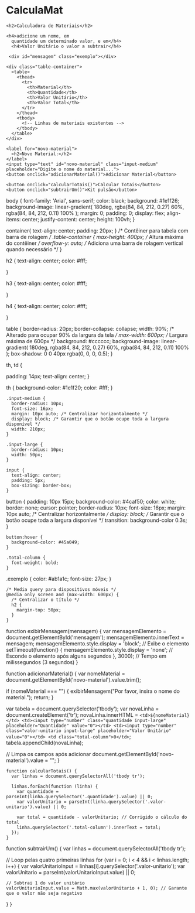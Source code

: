 # CalculaMat

<div class="container">
  <html lang="pt-br">
  <head>
    <meta charset="UTF-8">
    <meta name="viewport" content="width=device-width, initial-scale=1.0">
    <title>Calculadora de Materiais</title>
    <link rel="stylesheet" href="estilos.css"> <!-- Adicione o link para o seu arquivo CSS externo -->
  </head>
  <body>
   
    <h2>Calculadora de Materiais</h2>
    
    <h4>adicione um nome, em
      quantidade um determinado valor, e em</h4>
      <h4>Valor Unitário o valor a subtrair</h4>
    
     <div id="mensagem" class="exemplo"></div>
    
    <div class="table-container">
      <table>
        <thead>
          <tr>
            <th>Material</th>
            <th>Quantidade</th>
            <th>Valor Unitário</th>
            <th>Valor Total</th>
          </tr>
        </thead>
        <tbody>
          <!-- Linhas de materiais existentes -->
        </tbody>
      </table>
    </div>
    
    <label for="novo-material">
      <h2>Novo Material:</h2>
    </label>
    <input type="text" id="novo-material" class="input-medium" placeholder="Digite o nome do material...">
    <button onclick="adicionarMaterial()">Adicionar Material</button>

    <button onclick="calcularTotais()">Calcular Totais</button>
    <button onclick="subtrairUm()">Kit pulsão</button>


body {
  font-family: 'Arial', sans-serif; 
  color: black;
  background: #1e1f26;
  background-image: linear-gradient(
    180deg,
    rgba(84, 84, 212, 0.27) 60%,
    rgba(84, 84, 212, 0.11) 100%
  );
  margin: 0;
  padding: 0;
  display: flex;
  align-items: center;
  justify-content: center;
  height: 100vh;
}

container{
   text-align: center;
  padding: 20px;
}
 /* Contêiner para tabela com barra de rolagem */
    .table-container {
      max-height: 400px; /* Altura máxima do contêiner */
      overflow-y: auto; /* Adiciona uma barra de rolagem vertical quando necessário */
    }

h2 {
  text-align: center;
  color: #fff;
 
}

h3 {
  text-align: center;
  color: #fff;
  
}

h4 {
  text-align: center;
  color: #fff;
  
}

table {
  border-radius: 20px;
  border-collapse: collapse;
   width: 90%; /* Alterado para ocupar 90% da largura da tela */
  max-width: 600px; /* Largura máxima de 600px */
  background: #cccccc;
  background-image: linear-gradient(
    180deg,
    rgba(84, 84, 212, 0.27) 60%,
    rgba(84, 84, 212, 0.11) 100%
  );
  box-shadow: 0 0 40px rgba(0, 0, 0, 0.5);
}

th, td {
  
  padding: 14px;
  text-align: center;
}

th {
  background-color: #1e1f20;
  color: #fff;
}


    .input-medium {
      border-radius: 10px;
      font-size: 16px;
      margin: 10px auto; /* Centralizar horizontalmente */
      display: block; /* Garantir que o botão ocupe toda a largura disponível */
      width: 210px;
    }

    .input-large {
      border-radius: 10px;
      width: 50px;
    }

    input {
      text-align: center;
      padding: 5px;
      box-sizing: border-box;
    }

 button {
      padding: 10px 15px;
      background-color: #4caf50;
      color: white;
      border: none;
      cursor: pointer;
      border-radius: 10px;
      font-size: 16px;
      margin: 10px auto; /* Centralizar horizontalmente */
      display: block; /* Garantir que o botão ocupe toda a largura disponível */
      transition: background-color 0.3s;
    }

    button:hover {
      background-color: #45a049;
    }

    .total-column {
      font-weight: bold;
    }
.exemplo {
  color: #ab1a1c;
  font-size: 27px;
}

    /* Media query para dispositivos móveis */
    @media only screen and (max-width: 600px) {
      /* Centralizar o título */
      h2 {
        margin-top: 50px;
      }
    }
    
function exibirMensagem(mensagem) {
  var mensagemElemento = document.getElementById('mensagem');
  mensagemElemento.innerText = mensagem;
  mensagemElemento.style.display = 'block'; // Exibe o elemento
  setTimeout(function() {
    mensagemElemento.style.display = 'none'; // Esconde o elemento após alguns segundos
  }, 3000); // Tempo em milissegundos (3 segundos)
}

function adicionarMaterial() {
  var nomeMaterial = document.getElementById('novo-material').value.trim();

  if (nomeMaterial === "") {
    exibirMensagem("Por favor, insira o nome do material.");
    return;
  }

  var tabela = document.querySelector('tbody');
  var novaLinha = document.createElement('tr');
  novaLinha.innerHTML = `
    <td>${nomeMaterial}</td>
    <td><input type="number" class="quantidade input-large" placeholder="Quantidade" value="0"></td>
    <td><input type="number" class="valor-unitario input-large" placeholder="Valor Unitário" value="0"></td>
    <td class="total-column">0</td>
  `;
  tabela.appendChild(novaLinha);

  // Limpa os campos após adicionar
  document.getElementById('novo-material').value = "";
}


    function calcularTotais() {
      var linhas = document.querySelectorAll('tbody tr');

      linhas.forEach(function (linha) {
        var quantidade = parseInt(linha.querySelector('.quantidade').value) || 0;
        var valorUnitario = parseInt(linha.querySelector('.valor-unitario').value) || 0;

        var total = quantidade - valorUnitario; // Corrigido o cálculo do total
        linha.querySelector('.total-column').innerText = total;
      });
    }

function subtrairUm() {
  var linhas = document.querySelectorAll('tbody tr');
  
  // Loop pelas quatro primeiras linhas
  for (var i = 0; i < 4 && i < linhas.length; i++) {
    var valorUnitarioInput = linhas[i].querySelector('.valor-unitario');
    var valorUnitario = parseInt(valorUnitarioInput.value) || 0;
    
    // Subtrai 1 do valor unitário
    valorUnitarioInput.value = Math.max(valorUnitario + 1, 0); // Garante que o valor não seja negativo
  }
}
